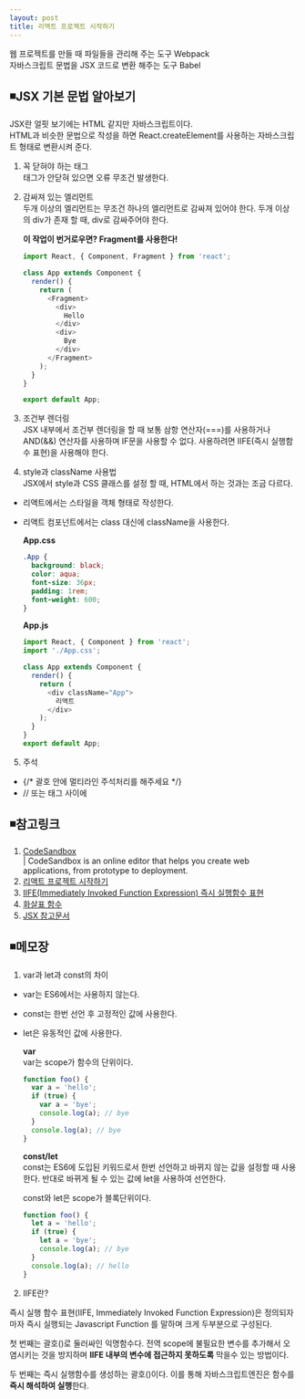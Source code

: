 ```yaml
---
layout: post
title: 리액트 프로젝트 시작하기
---
```


웹 프로젝트를 만들 때 파일들을 관리해 주는 도구 Webpack  
자바스크립트 문법을 JSX 코드로 변환 해주는 도구 Babel  

## ◾JSX 기본 문법 알아보기
JSX란 얼핏 보기에는 HTML 같지만 자바스크립트이다.  
HTML과 비슷한 문법으로 작성을 하면 React.createElement를 사용하는 자바스크립트 형태로 변환시켜 준다.  

1. 꼭 닫혀야 하는 태그  
태그가 안닫혀 있으면 오류 무조건 발생한다.  
2. 감싸져 있는 엘리먼트  
두개 이상의 엘리먼트는 무조건 하나의 엘리먼트로 감싸져 있어야 한다. 두개 이상의 div가 존재 할 때, div로 감싸주어야 한다.

    **이 작업이 번거로우면? Fragment를 사용한다!**
    ```javascript
    import React, { Component, Fragment } from 'react';

    class App extends Component {
      render() {
        return (
          <Fragment>
            <div>
              Hello
            </div>
            <div>
              Bye
            </div>
          </Fragment>
        );
      }
    }

    export default App;
    ```
3. 조건부 렌더링  
JSX 내부에서 조건부 렌더링을 할 때 보통 삼항 연산자(===)를 사용하거나 AND(&&) 연산자를 사용하며 IF문을 사용할 수 없다. 사용하려면 IIFE(즉시 실행함수 표현)을 사용해야 한다.  

4. style과 className 사용법  
JSX에서 style과 CSS 클래스를 설정 할 때, HTML에서 하는 것과는 조금 다르다.  
- 리액트에서는 스타일을 객체 형태로 작성한다.  
- 리액트 컴포넌트에서는 class 대신에 className을 사용한다.   

    **App.css**  
    ```css  
    .App {
      background: black;
      color: aqua;
      font-size: 36px;
      padding: 1rem;
      font-weight: 600;
    }
    ```   

    **App.js**  
    ```javaScript
    import React, { Component } from 'react';
    import './App.css';

    class App extends Component {
      render() {
        return (
          <div className="App">
            리액트
          </div>
        );
      }
    }
    export default App;
    ```    


5. 주석
- {/* 괄호 안에 멀티라인 주석처리를 해주세요 */}  
- // 또는 태그 사이에  

## ◾참고링크
1. [CodeSandbox](https://codesandbox.io/)    
| CodeSandbox is an online editor that helps you create web applications, from prototype to deployment.  
2. [리액트 프로젝트 시작하기](https://codesandbox.io/s/4r6lqrlvj9)  
3. [IIFE(Immediately Invoked Function Expression) 즉시 실행함수 표현](https://developer.mozilla.org/ko/docs/Glossary/IIFE)  
4. [화살표 함수](https://developer.mozilla.org/ko/docs/Web/JavaScript/Reference/Functions/%EC%95%A0%EB%A1%9C%EC%9A%B0_%ED%8E%91%EC%85%98)
5. [JSX 참고문서](https://react-anyone.vlpt.us/03.html)


## ◾메모장  

1. var과 let과 const의 차이  
- var는 ES6에서는 사용하지 않는다.
- const는 한번 선언 후 고정적인 값에 사용한다.
- let은 유동적인 값에 사용한다.  

    **var**  
    var는 scope가 함수의 단위이다.  
    ```javascript
    function foo() {
      var a = 'hello';
      if (true) {
        var a = 'bye';
        console.log(a); // bye
      }
      console.log(a); // bye
    }
    ```  

    **const/let**  
    const는 ES6에 도입된 키워드로서 한번 선언하고 바뀌지 않는 값을 설정할 때 사용한다. 반대로 바뀌게 될 수 있는 값에 let을 사용하여 선언한다.  

    const와 let은 scope가 블록단위이다.  
    ```javascript
    function foo() {
      let a = 'hello';
      if (true) {
        let a = 'bye';
        console.log(a); // bye
      }
      console.log(a); // hello
    }
    ```  

2. IIFE란?  

즉시 실행 함수 표현(IIFE, Immediately Invoked Function Expression)은 정의되자마자 즉시 실행되는 Javascript Function 를 말하며 크게 두부분으로 구성된다.   

첫 번째는 괄호()로 둘러싸인 익명함수다. 전역 scope에 불필요한 변수를 추가해서 오염시키는 것을 방지하며 **IIFE 내부의 변수에 접근하지 못하도록** 막을수 있는 방법이다.  

두 번째는 즉시 실행함수를 생성하는 괄호()이다. 이를 통해 자바스크립트엔진은 함수를 **즉시 해석하여 실행**한다.  
